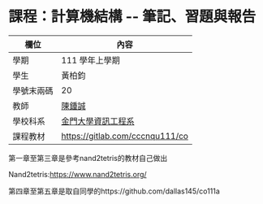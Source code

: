 # 課程：計算機結構 -- 筆記、習題與報告

欄位 | 內容
-----|--------
學期 | 111 學年上學期
學生 |  黃柏鈞
學號末兩碼 | 20
教師 | [陳鍾誠](https://www.nqu.edu.tw/educsie/index.php?act=blog&code=list&ids=4)
學校科系 | [金門大學資訊工程系](https://www.nqu.edu.tw/educsie/index.php)
課程教材 | https://gitlab.com/cccnqu111/co

第一章至第三章是參考nand2tetris的教材自己做出

Nand2tetris:https://www.nand2tetris.org/

第四章至第五章是取自同學的https://github.com/dallas145/co111a
